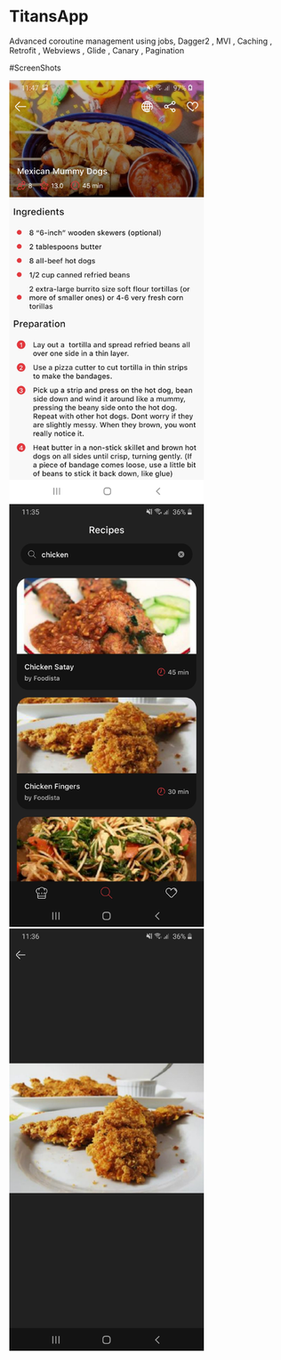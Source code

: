# TitansApp
Advanced coroutine management using jobs, Dagger2 , MVI , Caching , Retrofit , Webviews , Glide , Canary , Pagination

#ScreenShots


<p float="left">
  <img src="demo/screenshot_4.jpg" width="350" />
    <img src="demo/screenshot_5.jpg" width="350" />
   <img src="demo/screenshot_6.jpg" width="350" />
</p>

